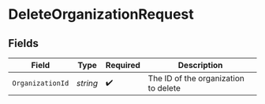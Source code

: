 # DeleteOrganizationRequest


## Fields

| Field                                | Type                                 | Required                             | Description                          |
| ------------------------------------ | ------------------------------------ | ------------------------------------ | ------------------------------------ |
| `OrganizationId`                     | *string*                             | :heavy_check_mark:                   | The ID of the organization to delete |